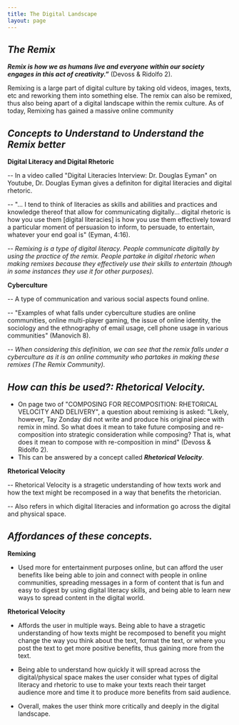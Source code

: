 ```yaml
---
title: The Digital Landscape
layout: page
---
```

## _The Remix_
 ***Remix is how we as humans live and everyone within our society engages in this act of creativity.”***  (Devoss & Ridolfo 2).
 
 Remixing is a large part of digital culture by taking old videos, images, texts, etc and reworking them into something else. The remix can also be remixed, thus also being apart of a digital landscape within the remix culture. As of today, Remixing has gained a massive online community
 
 ## _Concepts to Understand to Understand the Remix better_

**Digital Literacy and Digital Rhetoric**

-- In a video called "Digital Literacies Interview: Dr. Douglas Eyman" on Youtube, Dr. Douglas Eyman gives a definiton for digital literacies and digital rhetoric.

-- "... I tend to think of literacies as skills and abilities and practices and knowledge thereof that allow for communicating digitally... digital rhetoric is how you use them [digital literacies] is how you use them effectively toward a particular moment of persuasion to inform, to persuade, to entertain, whatever your end goal is" (Eyman, 4:16).

-- *Remixing is a type of digital literacy. People communicate digitally by using the practice of the remix. People partake in digital rhetoric when making remixes because they effectively use their skills to entertain (though in some instances they use it for other purposes).*

**Cyberculture**

 -- A type of communication and various social aspects found online. 

-- "Examples of what falls under cyberculture studies are online communities,
online multi-player gaming, the issue of online identity, the sociology and the ethnography of email usage, cell phone usage in various communities" (Manovich 8).

-- *When considering this definition, we can see that the remix falls under a cyberculture as it is an online community who partakes in making these remixes (The Remix Community).*

## _How can this be used?: Rhetorical Velocity._
- On page two of "COMPOSING FOR RECOMPOSITION:
RHETORICAL VELOCITY AND DELIVERY", a question about remixing is asked: "Likely, however, Tay Zonday did not write and produce his original piece with remix in mind. So what does it mean to take future composing and re-composition into strategic consideration while composing? That is, what does it mean to compose with re-composition in mind" (Devoss & Ridolfo 2). 
- This can be answered by a concept called ***Rhetorical Velocity***.

**Rhetorical Velocity**

-- Rhetorical Velocity is a stragetic understanding of how texts work and how the text might be recomposed in a way that benefits the rhetorician. 

-- Also refers in which digital literacies and information go across the digital and physical space.
 
## _Affordances of these concepts._
**Remixing**

- Used more for entertainment purposes online, but can afford the user benefits like being able to join and connect with people in online communities, spreading messages in a form of content that is fun and easy to digest by using digital literacy skills, and being able to learn new ways to spread content in the digital world.

**Rhetorical Velocity**

- Affords the user in multiple ways. Being able to have a stragetic understanding of how texts might be recomposed to benefit you might change the way you think about the text, format the text, or where you post the text to get more positive benefits, thus gaining more from the text.
- Being able to understand how quickly it will spread across the digital/physical space makes the user consider what types of digital literacy and rhetoric to use to make your texts reach their target audience more and time it to produce more benefits from said audience.

- Overall, makes the user think more critically and deeply in the digital landscape.
